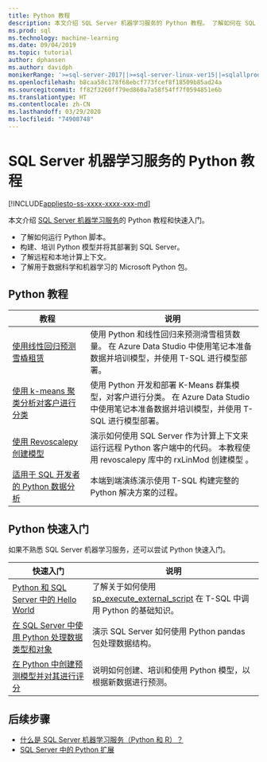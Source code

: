 ```yaml
---
title: Python 教程
description: 本文介绍 SQL Server 机器学习服务的 Python 教程。 了解如何在 SQL Server 中运行脚本和构建机器学习模型。
ms.prod: sql
ms.technology: machine-learning
ms.date: 09/04/2019
ms.topic: tutorial
author: dphansen
ms.author: davidph
monikerRange: '>=sql-server-2017||>=sql-server-linux-ver15||=sqlallproducts-allversions'
ms.openlocfilehash: b8caa58c178f68ebcf773fcef8f18509b85ad24a
ms.sourcegitcommit: ff82f3260ff79ed860a7a58f54ff7f0594851e6b
ms.translationtype: HT
ms.contentlocale: zh-CN
ms.lasthandoff: 03/29/2020
ms.locfileid: "74908748"
---
```

# <a name="python-tutorials-for-sql-server-machine-learning-services"></a>SQL Server 机器学习服务的 Python 教程
[!INCLUDE[appliesto-ss-xxxx-xxxx-xxx-md](../../includes/appliesto-ss-xxxx-xxxx-xxx-md.md)]

本文介绍 [SQL Server 机器学习服务](../install/sql-machine-learning-services-windows-install.md)的 Python 教程和快速入门。

+ 了解如何运行 Python 脚本。
+ 构建、培训 Python 模型并将其部署到 SQL Server。
+ 了解远程和本地计算上下文。
+ 了解用于数据科学和机器学习的 Microsoft Python 包。

<a name="bkmk_pythontutorials"></a>

## <a name="python-tutorials"></a>Python 教程

| 教程 | 说明 |
|-|-|
| [使用线性回归预测雪橇租赁](python-ski-rental-linear-regression.md) | 使用 Python 和线性回归来预测滑雪租赁数量。 在 Azure Data Studio 中使用笔记本准备数据并培训模型，并使用 T-SQL 进行模型部署。 |
| [使用 k-means 聚类分析对客户进行分类](python-clustering-model.md) | 使用 Python 开发和部署 K-Means 群集模型，对客户进行分类。 在 Azure Data Studio 中使用笔记本准备数据并培训模型，并使用 T-SQL 进行模型部署。 |
| [使用 Revoscalepy 创建模型](use-python-revoscalepy-to-create-model.md) | 演示如何使用 SQL Server 作为计算上下文来运行远程 Python 客户端中的代码。 本教程使用 revoscalepy 库中的 rxLinMod 创建模型   。 |
| [适用于 SQL 开发者的 Python 数据分析](sqldev-in-database-python-for-sql-developers.md) | 本端到端演练演示使用 T-SQL 构建完整的 Python 解决方案的过程。 |

## <a name="python-quickstarts"></a>Python 快速入门

如果不熟悉 SQL Server 机器学习服务，还可以尝试 Python 快速入门。

| 快速入门 | 说明 |
|-|-|
| [Python 和 SQL Server 中的 Hello World](quickstart-python-create-script.md) | 了解关于如何使用 [sp_execute_external_script](../../relational-databases/system-stored-procedures/sp-execute-external-script-transact-sql.md) 在 T-SQL 中调用 Python 的基础知识。 |
| [在 SQL Server 中使用 Python 处理数据类型和对象](quickstart-python-data-structures.md) | 演示 SQL Server 如何使用 Python pandas 包处理数据结构。 |
| [在 Python 中创建预测模型并对其进行评分](quickstart-python-train-score-model.md) | 说明如何创建、培训和使用 Python 模型，以根据新数据进行预测。 |

## <a name="next-steps"></a>后续步骤

+ [什么是 SQL Server 机器学习服务（Python 和 R）？](../what-is-sql-server-machine-learning.md)
+ [SQL Server 中的 Python 扩展](../concepts/extension-python.md)
